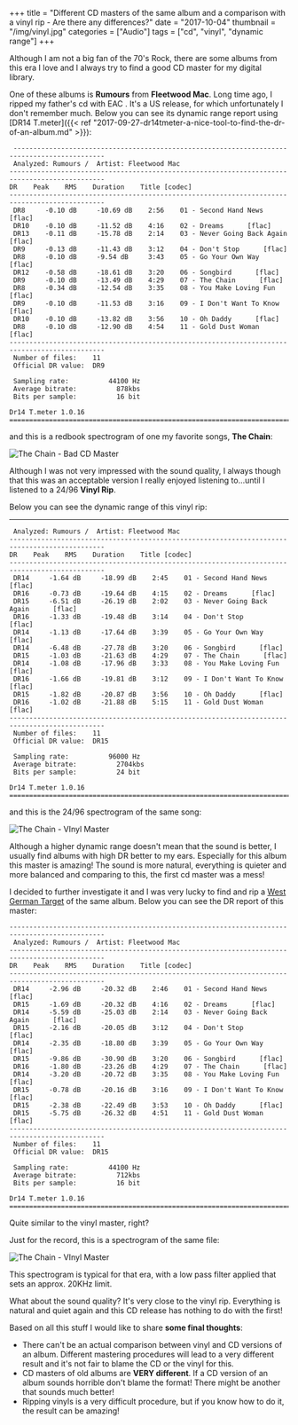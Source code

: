 +++
title = "Different CD masters of the same album and a comparison with a vinyl rip - Are there any differences?"
date = "2017-10-04"
thumbnail = "/img/vinyl.jpg"
categories = ["Audio"]
tags = ["cd", "vinyl", "dynamic range"]
+++

Although I am not a big fan of the 70's Rock, there are some albums from this era I love and I always try to find a good CD master  for my digital library.

One of these albums is **Rumours** from **Fleetwood Mac**. Long time ago, I ripped my father's cd with EAC . It's  a US release, for  which unfortunately I don't remember much.  Below  you can  see its dynamic range report  using [DR14 T.meter]({{< ref "2017-09-27-dr14tmeter-a-nice-tool-to-find-the-dr-of-an-album.md" >}}):

	 ---------------------------------------------------------------------------------------------    
	 Analyzed: Rumours /  Artist: Fleetwood Mac
	----------------------------------------------------------------------------------------------   
	DR    Peak    RMS    Duration    Title [codec]    
	----------------------------------------------------------------------------------------------    
	 DR8     -0.10 dB     -10.69 dB    2:56    01 - Second Hand News      [flac]    
	 DR10    -0.10 dB     -11.52 dB    4:16    02 - Dreams      [flac]    
	 DR13    -0.11 dB     -15.78 dB    2:14    03 - Never Going Back Again      [flac]    
	 DR9     -0.13 dB     -11.43 dB    3:12    04 - Don't Stop      [flac]    
	 DR8     -0.10 dB     -9.54 dB     3:43    05 - Go Your Own Way      [flac]    
	 DR12    -0.58 dB     -18.61 dB    3:20    06 - Songbird      [flac]    
	 DR9     -0.10 dB     -13.49 dB    4:29    07 - The Chain      [flac]    
	 DR8     -0.34 dB     -12.54 dB    3:35    08 - You Make Loving Fun      [flac]    
	 DR9     -0.10 dB     -11.53 dB    3:16    09 - I Don't Want To Know      [flac]    
	 DR10    -0.10 dB     -13.82 dB    3:56    10 - Oh Daddy      [flac]    
	 DR8     -0.10 dB     -12.90 dB    4:54    11 - Gold Dust Woman      [flac]    
	----------------------------------------------------------------------------------------------    
	 Number of files:    11
	 Official DR value:  DR9
	    
	 Sampling rate:          44100 Hz
	 Average bitrate:          878kbs 
	 Bits per sample:          16 bit 
	    
	Dr14 T.meter 1.0.16 
	==============================================================================================

and this is a redbook spectrogram of one my favorite songs, **The Chain**:

![The Chain - Bad CD Master](/img/the-chain-bad-cd-master.jpg) 


Although I was not very impressed with the sound quality, I always though that this was an acceptable version I really enjoyed listening to...until I listened to a 24/96 **Vinyl Rip**.

Below you can see the dynamic range of this vinyl rip:


----------------------------------------------------------------------------------------------    
	 Analyzed: Rumours /  Artist: Fleetwood Mac
	----------------------------------------------------------------------------------------------    
	DR    Peak    RMS    Duration    Title [codec]    
	----------------------------------------------------------------------------------------------    
	 DR14     -1.64 dB     -18.99 dB    2:45    01 - Second Hand News      [flac]    
	 DR16     -0.73 dB     -19.64 dB    4:15    02 - Dreams      [flac]    
	 DR15     -6.51 dB     -26.19 dB    2:02    03 - Never Going Back Again      [flac]    
	 DR16     -1.33 dB     -19.48 dB    3:14    04 - Don't Stop      [flac]    
	 DR14     -1.13 dB     -17.64 dB    3:39    05 - Go Your Own Way      [flac]    
	 DR14     -6.48 dB     -27.78 dB    3:20    06 - Songbird      [flac]    
	 DR15     -1.03 dB     -21.63 dB    4:29    07 - The Chain      [flac]    
	 DR14     -1.08 dB     -17.96 dB    3:33    08 - You Make Loving Fun      [flac]    
	 DR16     -1.66 dB     -19.81 dB    3:12    09 - I Don't Want To Know      [flac]    
	 DR15     -1.82 dB     -20.87 dB    3:56    10 - Oh Daddy      [flac]    
	 DR16     -1.02 dB     -21.88 dB    5:15    11 - Gold Dust Woman      [flac]    
	----------------------------------------------------------------------------------------------    
	 Number of files:    11
	 Official DR value:  DR15
	    
	 Sampling rate:          96000 Hz
	 Average bitrate:          2704kbs 
	 Bits per sample:          24 bit
	    
	Dr14 T.meter 1.0.16 
	==============================================================================================


and this is the 24/96 spectrogram of the same song:


![The Chain - VInyl Master](/img/the-chain-vinyl-master.jpg) 


Although a higher dynamic range doesn't mean that the sound is better, I usually find albums with high DR better to my ears. Especially for this album this master is amazing! The sound is more natural, everything is quieter and more balanced and comparing to this, the first cd master was a mess!

I decided to further investigate it and I was very lucky to find and rip a [West German Target](http://www.keithhirsch.com/target-cds) of the same album. Below you can see the DR report of this master:

	----------------------------------------------------------------------------------------------    
	 Analyzed: Rumours /  Artist: Fleetwood Mac
	----------------------------------------------------------------------------------------------    
	DR    Peak    RMS    Duration    Title [codec]    
	----------------------------------------------------------------------------------------------    
	 DR14     -2.96 dB     -20.32 dB    2:46    01 - Second Hand News      [flac]    
	 DR15     -1.69 dB     -20.32 dB    4:16    02 - Dreams      [flac]    
	 DR14     -5.59 dB     -25.03 dB    2:14    03 - Never Going Back Again      [flac]    
	 DR15     -2.16 dB     -20.05 dB    3:12    04 - Don't Stop      [flac]    
	 DR14     -2.35 dB     -18.80 dB    3:39    05 - Go Your Own Way      [flac]    
	 DR15     -9.86 dB     -30.90 dB    3:20    06 - Songbird      [flac]    
	 DR16     -1.80 dB     -23.26 dB    4:29    07 - The Chain      [flac]    
	 DR14     -3.20 dB     -20.72 dB    3:35    08 - You Make Loving Fun      [flac]    
	 DR15     -0.78 dB     -20.16 dB    3:16    09 - I Don't Want To Know      [flac]    
	 DR15     -2.38 dB     -22.49 dB    3:53    10 - Oh Daddy      [flac]    
	 DR15     -5.75 dB     -26.32 dB    4:51    11 - Gold Dust Woman      [flac]    
	----------------------------------------------------------------------------------------------    
	 Number of files:    11
	 Official DR value:  DR15
	    
	 Sampling rate:          44100 Hz
	 Average bitrate:          712kbs 
	 Bits per sample:          16 bit
	    
	Dr14 T.meter 1.0.16 
	==============================================================================================


Quite similar to the vinyl master, right?

Just for the record, this is a spectrogram of the same file:

![The Chain - VInyl Master](/img/the-chain-target-master.jpg) 

This spectrogram is typical for that era, with a low pass filter applied that sets an approx. 20KHz limit.

What about  the sound quality? It's very close to the vinyl rip. Everything is natural and quiet again and this CD release has nothing to do with the first!


Based on all this stuff I would like to share **some final thoughts**:

-  There can't be an actual comparison between vinyl and CD versions of an album. Different mastering procedures will lead to a very different result and it's not fair to blame the CD or the vinyl for this.
- CD masters of old albums are **VERY different**. If a CD version of an album sounds horrible don't blame the format! There might be another that sounds much better!
- Ripping vinyls is a very difficult procedure, but if you know how to do it, the result can be amazing!


 

